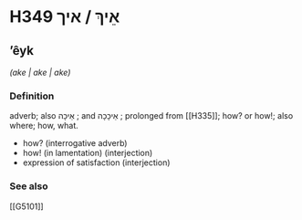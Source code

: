 # H349 אֵיךְ / איך

## ʼêyk

_(ake | ake | ake)_

### Definition

adverb; also אֵיכָה ; and אֵיכָכָה ; prolonged from [[H335]]; how? or how!; also where; how, what.

- how? (interrogative adverb)
- how! (in lamentation) (interjection)
- expression of satisfaction (interjection)
### See also

[[G5101]]

